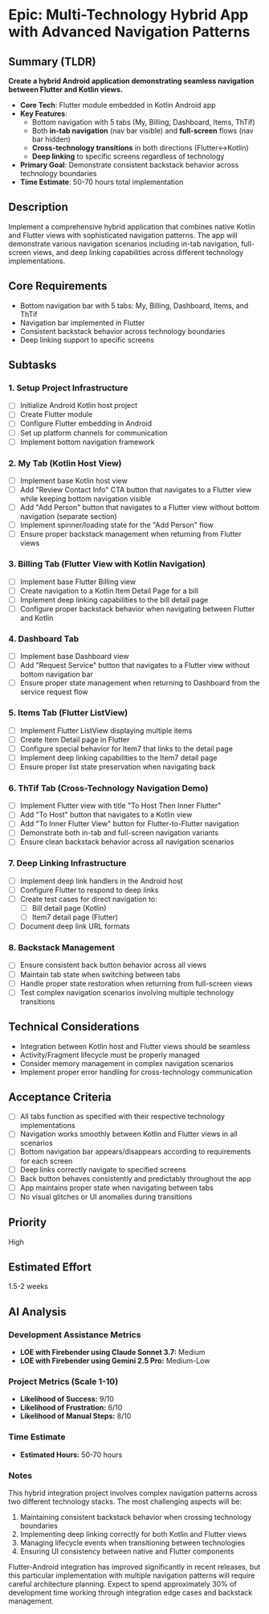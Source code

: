 # Epic: Multi-Technology Hybrid App with Advanced Navigation Patterns

## Summary (TLDR)

**Create a hybrid Android application demonstrating seamless navigation between Flutter and Kotlin
views.**

* **Core Tech**: Flutter module embedded in Kotlin Android app
* **Key Features**:
    * Bottom navigation with 5 tabs (My, Billing, Dashboard, Items, ThTif)
    * Both **in-tab navigation** (nav bar visible) and **full-screen** flows (nav bar hidden)
    * **Cross-technology transitions** in both directions (Flutter↔Kotlin)
    * **Deep linking** to specific screens regardless of technology
* **Primary Goal**: Demonstrate consistent backstack behavior across technology boundaries
* **Time Estimate**: 50-70 hours total implementation

## Description

Implement a comprehensive hybrid application that combines native Kotlin and Flutter views with
sophisticated navigation patterns. The app will demonstrate various navigation scenarios including
in-tab navigation, full-screen views, and deep linking capabilities across different technology
implementations.

## Core Requirements

- Bottom navigation bar with 5 tabs: My, Billing, Dashboard, Items, and ThTif
- Navigation bar implemented in Flutter
- Consistent backstack behavior across technology boundaries
- Deep linking support to specific screens

## Subtasks

### 1. Setup Project Infrastructure

- [ ] Initialize Android Kotlin host project
- [ ] Create Flutter module
- [ ] Configure Flutter embedding in Android
- [ ] Set up platform channels for communication
- [ ] Implement bottom navigation framework

### 2. My Tab (Kotlin Host View)

- [ ] Implement base Kotlin host view
- [ ] Add "Review Contact Info" CTA button that navigates to a Flutter view while keeping bottom
  navigation visible
- [ ] Add "Add Person" button that navigates to a Flutter view without bottom navigation (separate
  section)
- [ ] Implement spinner/loading state for the "Add Person" flow
- [ ] Ensure proper backstack management when returning from Flutter views

### 3. Billing Tab (Flutter View with Kotlin Navigation)

- [ ] Implement base Flutter Billing view
- [ ] Create navigation to a Kotlin Item Detail Page for a bill
- [ ] Implement deep linking capabilities to the bill detail page
- [ ] Configure proper backstack behavior when navigating between Flutter and Kotlin

### 4. Dashboard Tab

- [ ] Implement base Dashboard view
- [ ] Add "Request Service" button that navigates to a Flutter view without bottom navigation bar
- [ ] Ensure proper state management when returning to Dashboard from the service request flow

### 5. Items Tab (Flutter ListView)

- [ ] Implement Flutter ListView displaying multiple items
- [ ] Create Item Detail page in Flutter
- [ ] Configure special behavior for Item7 that links to the detail page
- [ ] Implement deep linking capabilities to the Item7 detail page
- [ ] Ensure proper list state preservation when navigating back

### 6. ThTif Tab (Cross-Technology Navigation Demo)

- [ ] Implement Flutter view with title "To Host Then Inner Flutter"
- [ ] Add "To Host" button that navigates to a Kotlin view
- [ ] Add "To Inner Flutter View" button for Flutter-to-Flutter navigation
- [ ] Demonstrate both in-tab and full-screen navigation variants
- [ ] Ensure clean backstack behavior across all navigation scenarios

### 7. Deep Linking Infrastructure

- [ ] Implement deep link handlers in the Android host
- [ ] Configure Flutter to respond to deep links
- [ ] Create test cases for direct navigation to:
    - [ ] Bill detail page (Kotlin)
    - [ ] Item7 detail page (Flutter)
- [ ] Document deep link URL formats

### 8. Backstack Management

- [ ] Ensure consistent back button behavior across all views
- [ ] Maintain tab state when switching between tabs
- [ ] Handle proper state restoration when returning from full-screen views
- [ ] Test complex navigation scenarios involving multiple technology transitions

## Technical Considerations

- Integration between Kotlin host and Flutter views should be seamless
- Activity/Fragment lifecycle must be properly managed
- Consider memory management in complex navigation scenarios
- Implement proper error handling for cross-technology communication

## Acceptance Criteria

- [ ] All tabs function as specified with their respective technology implementations
- [ ] Navigation works smoothly between Kotlin and Flutter views in all scenarios
- [ ] Bottom navigation bar appears/disappears according to requirements for each screen
- [ ] Deep links correctly navigate to specified screens
- [ ] Back button behaves consistently and predictably throughout the app
- [ ] App maintains proper state when navigating between tabs
- [ ] No visual glitches or UI anomalies during transitions

## Priority

High

## Estimated Effort

1.5-2 weeks

## AI Analysis

### Development Assistance Metrics

- **LOE with Firebender using Claude Sonnet 3.7:** Medium
- **LOE with Firebender using Gemini 2.5 Pro:** Medium-Low

### Project Metrics (Scale 1-10)

- **Likelihood of Success:** 9/10
- **Likelihood of Frustration:** 6/10
- **Likelihood of Manual Steps:** 8/10

### Time Estimate

- **Estimated Hours:** 50-70 hours

### Notes

This hybrid integration project involves complex navigation patterns across two different technology
stacks. The most challenging aspects will be:

1. Maintaining consistent backstack behavior when crossing technology boundaries
2. Implementing deep linking correctly for both Kotlin and Flutter views
3. Managing lifecycle events when transitioning between technologies
4. Ensuring UI consistency between native and Flutter components

Flutter-Android integration has improved significantly in recent releases, but this particular
implementation with multiple navigation patterns will require careful architecture planning. Expect
to spend approximately 30% of development time working through integration edge cases and backstack
management.